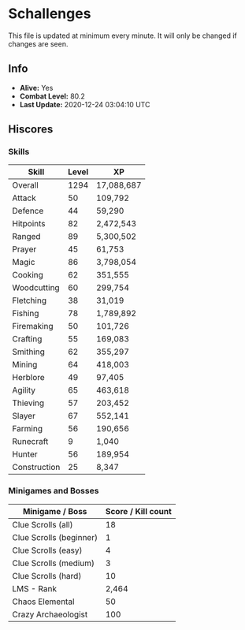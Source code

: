 # Schallenges

This file is updated at minimum every minute. It will only be changed if changes are seen.

## Info

 - **Alive:** Yes
 - **Combat Level:** 80.2
 - **Last Update:** 2020-12-24 03:04:10 UTC

## Hiscores

### Skills

| Skill | Level | XP |
|--|--|--|
| Overall | 1294 | 17,088,687 |
| Attack | 50 | 109,792 |
| Defence | 44 | 59,290 |
| Hitpoints | 82 | 2,472,543 |
| Ranged | 89 | 5,300,502 |
| Prayer | 45 | 61,753 |
| Magic | 86 | 3,798,054 |
| Cooking | 62 | 351,555 |
| Woodcutting | 60 | 299,754 |
| Fletching | 38 | 31,019 |
| Fishing | 78 | 1,789,892 |
| Firemaking | 50 | 101,726 |
| Crafting | 55 | 169,083 |
| Smithing | 62 | 355,297 |
| Mining | 64 | 418,003 |
| Herblore | 49 | 97,405 |
| Agility | 65 | 463,618 |
| Thieving | 57 | 203,452 |
| Slayer | 67 | 552,141 |
| Farming | 56 | 190,656 |
| Runecraft | 9 | 1,040 |
| Hunter | 56 | 189,954 |
| Construction | 25 | 8,347 |

### Minigames and Bosses

| Minigame / Boss | Score / Kill count |
|--|--|
| Clue Scrolls (all) | 18 |
| Clue Scrolls (beginner) | 1 |
| Clue Scrolls (easy) | 4 |
| Clue Scrolls (medium) | 3 |
| Clue Scrolls (hard) | 10 |
| LMS - Rank | 2,464 |
| Chaos Elemental | 50 |
| Crazy Archaeologist | 100 |
